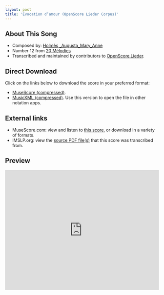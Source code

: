 ```yaml
---
layout: post
title: 'Évocation d’amour (OpenScore Lieder Corpus)'
---
```


## About This Song

- Composed by: [Holmès,_Augusta_Mary_Anne](https://fourscoreandmore.org/openscore/lieder/Holmès,_Augusta_Mary_Anne)
- Number 12 from [20 Mélodies](https://fourscoreandmore.org/openscore/lieder/Holmès,_Augusta_Mary_Anne/20_Mélodies)
- Transcribed and maintained by contributors to [OpenScore Lieder].

[OpenScore Lieder]: https://musescore.com/openscore-lieder-corpus

## Direct Download

Click on the links below to download the score in your preferred format:
- [MuseScore (compressed)](https://github.com/openscore/lieder/blob/main/scores/Holmès,_Augusta_Mary_Anne/20_Mélodies/12_Évocation_d’amour/lc5987893.mscz?raw=true).
- [MusicXML (compressed)](https://github.com/openscore/lieder/blob/main/scores/Holmès,_Augusta_Mary_Anne/20_Mélodies/12_Évocation_d’amour/lc5987893.mxl?raw=true). Use this version to open the file in other notation apps.

## External links

- MuseScore.com: view and listen to [this score][MuseScore], or download in a variety of formats.
- IMSLP.org: view the [source PDF file(s)][IMSLP] that this score was transcribed from.

[MuseScore]: https://musescore.com/score/5987893
[IMSLP]: https://imslp.org/wiki/Special:ReverseLookup/295514

## Preview

<iframe width="100%" height="394" src="https://musescore.com/openscore-lieder-corpus/scores/5987893/embed" frameborder="0" allowfullscreen allow="autoplay; fullscreen"></iframe>

